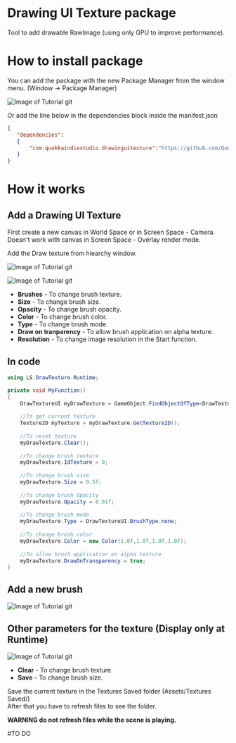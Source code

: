 # Drawing UI Texture package
 Tool to add drawable RawImage (using only GPU to improve performance).
 
# How to install package
You can add the package with the new Package Manager from the window menu. (Window -> Package Manager)

![Image of Tutorial git](https://github.com/Quokka-Indie-Studio/Drawing-UI-Texture-package/blob/main/Images/gitTuto.png)

Or add the line below in the dependencies block inside the manifest.json

```json
{
   "dependencies": 
   {
       "com.quokkaindiestudio.drawinguitexture":"https://github.com/Quokka-Indie-Studio/Drawing-UI-Texture-package.git"
   }
}
```

# How it works
## Add a Drawing UI Texture 
First create a new canvas in World Space or in Screen Space - Camera.<br>
Doesn't work with canvas in Screen Space - Overlay render mode.<br>

Add the Draw texture from hiearchy window.

![Image of Tutorial git](https://github.com/Quokka-Indie-Studio/Drawing-UI-Texture-package/blob/main/Images/gitTuto1.png)

![Image of Tutorial git](https://github.com/Quokka-Indie-Studio/Drawing-UI-Texture-package/blob/main/Images/gitTuto2.PNG)

* **Brushes** - To change brush texture.
* **Size** - To change brush size.
* **Opacity** - To change brush opacity.
* **Color** - To change brush color.
* **Type** - To change brush mode.
* **Draw on tranparency** - To allow brush application on alpha texture.
* **Resolution** - To change image resolution in the Start function.

## In code

```C#
using LS.DrawTexture.Runtime;

private void MyFunction()
{
    DrawTextureUI myDrawTexture = GameObject.FindObjectOfType<DrawTextureUI>();
    
    //To get current texture
    Texture2D myTexture = myDrawTexture.GetTexture2D();
    
    //To reset texture
    myDrawTexture.Clear();
    
    //To change brush texture
    myDrawTexture.IdTexture = 0;
    
    //To change brush size
    myDrawTexture.Size = 0.5f;
    
    //To change brush Opacity
    myDrawTexture.Opacity = 0.01f;
    
    //To change brush mode
    myDrawTexture.Type = DrawTextureUI.BrushType.none;
    
    //To change brush color
    myDrawTexture.Color = new Color(1.0f,1.0f,1.0f,1.0f);
    
    //To allow brush application on alpha texture
    myDrawTexture.DrawOnTransparency = true;
}
```

## Add a new brush

![Image of Tutorial git](https://github.com/Quokka-Indie-Studio/Drawing-UI-Texture-package/blob/main/Images/gitTuto3.PNG)

## Other parameters for the texture (Display only at Runtime)

![Image of Tutorial git](https://github.com/Quokka-Indie-Studio/Drawing-UI-Texture-package/blob/main/Images/gitTuto4.PNG)

* **Clear** - To change brush texture.
* **Save** - To change brush size.

Save the current texture in the Textures Saved folder (Assets/Textures Saved/)<br>
After that you have to refresh files to see the folder.<br>

**WARNING do not refresh files while the scene is playing.**

#TO DO

